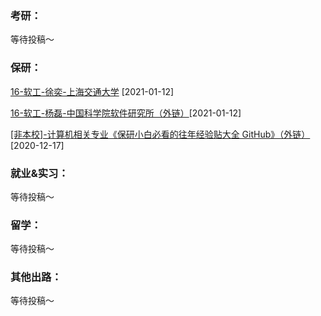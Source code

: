 ### 考研：

等待投稿～

### 保研：

[16-软工-徐奕-上海交通大学](升学就业/计算机科学与技术学院/16-软工-徐奕.md) [2021-01-12]

[16-软工-杨磊-中国科学院软件研究所（外链）](https://zhuanlan.zhihu.com/p/84575174?utm_oi=900332995767054336)[2021-01-12]

[[非本校]-计算机相关专业《保研小白必看的往年经验贴大全 GitHub》（外链）](https://github.com/richardodliu/CS-BAOYAN)[2020-12-17]

### 就业&实习：

等待投稿～

### 留学：

等待投稿～

### 其他出路：

等待投稿～